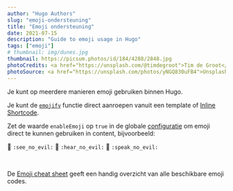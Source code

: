 ```yaml
---
author: "Hugo Authors"
slug: "emoji-ondersteuning"
title: "Emoji ondersteuning"
date: 2021-07-15
description: "Guide to emoji usage in Hugo"
tags: ["emoji"]
# thumbnail: img/dunes.jpg
thumbnail: https://picsum.photos/id/184/4288/2848.jpg
photoCredits: <a href="https://unsplash.com/@timdegroot">Tim de Groot</a>
photoSource: <a href="https://unsplash.com/photos/yNGQ830uFB4">Unsplash</a>
---
```


Je kunt op meerdere manieren emoji gebruiken binnen Hugo.

<!--more-->

Je kunt de [`emojify`](https://gohugo.io/functions/emojify/) functie direct aanroepen vanuit een template of [Inline Shortcode](https://gohugo.io/templates/shortcode-templates/#inline-shortcodes).

Zet de waarde `enableEmoji` op `true` in de globale [configuratie](https://gohugo.io/getting-started/configuration/) om emoji direct te kunnen gebruiken in content, bijvoorbeeld:

<p><span class="nowrap"><span class="emojify">🙈</span> <code>:see_no_evil:</code></span>  <span class="nowrap"><span class="emojify">🙉</span> <code>:hear_no_evil:</code></span>  <span class="nowrap"><span class="emojify">🙊</span> <code>:speak_no_evil:</code></span></p>
<br>

De [Emoji cheat sheet](http://www.emoji-cheat-sheet.com/) geeft een handig overzicht van alle beschikbare emoji codes.
